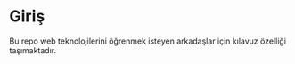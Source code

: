 # Giriş

Bu repo web teknolojilerini öğrenmek isteyen arkadaşlar için kılavuz özelliği taşımaktadır. 